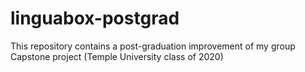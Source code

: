 # linguabox-postgrad
This repository contains a post-graduation improvement of my group Capstone project (Temple University class of 2020)
